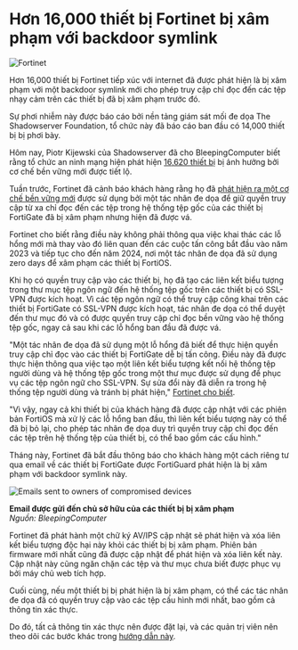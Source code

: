 # Hơn 16,000 thiết bị Fortinet bị xâm phạm với backdoor symlink

![Fortinet](https://www.bleepstatic.com/content/hl-images/2023/03/13/Fortinet.jpg)

Hơn 16,000 thiết bị Fortinet tiếp xúc với internet đã được phát hiện là bị xâm phạm với một backdoor symlink mới cho phép truy cập chỉ đọc đến các tệp nhạy cảm trên các thiết bị đã bị xâm phạm trước đó.

Sự phơi nhiễm này được báo cáo bởi nền tảng giám sát mối đe dọa The Shadowserver Foundation, tổ chức này đã báo cáo ban đầu có 14,000 thiết bị bị phơi bày.

Hôm nay, Piotr Kijewski của Shadowserver đã cho BleepingComputer biết rằng tổ chức an ninh mạng hiện phát hiện [16,620 thiết bị](https://dashboard.shadowserver.org/statistics/combined/time-series/?date%5Frange=30&source=compromised%5Fwebsite&source=compromised%5Fwebsite6&tag=fortinet-compromised%2B&dataset=unique%5Fips&style=stacked) bị ảnh hưởng bởi cơ chế bền vững mới được tiết lộ.

Tuần trước, Fortinet đã cảnh báo khách hàng rằng họ đã [phát hiện ra một cơ chế bền vững mới](https://www.bleepingcomputer.com/news/security/fortinet-hackers-retain-access-to-patched-fortigate-vpns-using-symlinks/) được sử dụng bởi một tác nhân đe dọa để giữ quyền truy cập từ xa chỉ đọc đến các tệp trong hệ thống tệp gốc của các thiết bị FortiGate đã bị xâm phạm nhưng hiện đã được vá.

Fortinet cho biết rằng điều này không phải thông qua việc khai thác các lỗ hổng mới mà thay vào đó liên quan đến các cuộc tấn công bắt đầu vào năm 2023 và tiếp tục cho đến năm 2024, nơi một tác nhân đe dọa đã sử dụng zero days để xâm phạm các thiết bị FortiOS.

Khi họ có quyền truy cập vào các thiết bị, họ đã tạo các liên kết biểu tượng trong thư mục tệp ngôn ngữ đến hệ thống tệp gốc trên các thiết bị có SSL-VPN được kích hoạt. Vì các tệp ngôn ngữ có thể truy cập công khai trên các thiết bị FortiGate có SSL-VPN được kích hoạt, tác nhân đe dọa có thể duyệt đến thư mục đó và có được quyền truy cập chỉ đọc bền vững vào hệ thống tệp gốc, ngay cả sau khi các lỗ hổng ban đầu đã được vá.

"Một tác nhân đe dọa đã sử dụng một lỗ hổng đã biết để thực hiện quyền truy cập chỉ đọc vào các thiết bị FortiGate dễ bị tấn công. Điều này đã được thực hiện thông qua việc tạo một liên kết biểu tượng kết nối hệ thống tệp người dùng và hệ thống tệp gốc trong một thư mục được sử dụng để phục vụ các tệp ngôn ngữ cho SSL-VPN. Sự sửa đổi này đã diễn ra trong hệ thống tệp người dùng và tránh bị phát hiện," [Fortinet cho biết](https://www.fortinet.com/blog/psirt-blogs/analysis-of-threat-actor-activity).

"Vì vậy, ngay cả khi thiết bị của khách hàng đã được cập nhật với các phiên bản FortiOS mà xử lý các lỗ hổng ban đầu, thì liên kết biểu tượng này có thể đã bị bỏ lại, cho phép tác nhân đe dọa duy trì quyền truy cập chỉ đọc đến các tệp trên hệ thống tệp của thiết bị, có thể bao gồm các cấu hình."

Tháng này, Fortinet đã bắt đầu thông báo cho khách hàng một cách riêng tư qua email về các thiết bị FortiGate được FortiGuard phát hiện là bị xâm phạm với backdoor symlink này.

![Emails sent to owners of compromised devices](https://www.bleepstatic.com/images/news/u/1109292/2025/Fortinet-email.jpg)

**Email được gửi đến chủ sở hữu của các thiết bị bị xâm phạm**  
_Nguồn: BleepingComputer_

Fortinet đã phát hành một chữ ký AV/IPS cập nhật sẽ phát hiện và xóa liên kết biểu tượng độc hại này khỏi các thiết bị bị xâm phạm. Phiên bản firmware mới nhất cũng đã được cập nhật để phát hiện và xóa liên kết này. Cập nhật này cũng ngăn chặn các tệp và thư mục chưa biết được phục vụ bởi máy chủ web tích hợp.

Cuối cùng, nếu một thiết bị bị phát hiện là bị xâm phạm, có thể các tác nhân đe dọa đã có quyền truy cập vào các tệp cấu hình mới nhất, bao gồm cả thông tin xác thực.

Do đó, tất cả thông tin xác thực nên được đặt lại, và các quản trị viên nên theo dõi các bước khác trong [hướng dẫn này](https://community.fortinet.com/t5/FortiGate/Technical-Tip-Recommended-steps-to-execute-in-case-of-a/ta-p/230694).